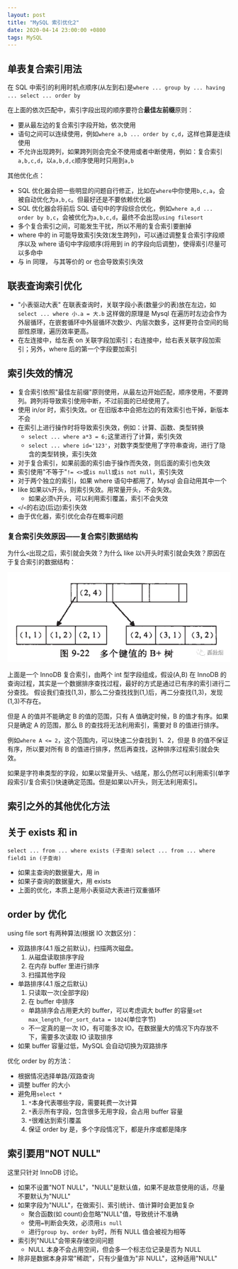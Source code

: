 ```yaml
---
layout: post
title: "MySQL 索引优化2"
date: 2020-04-14 23:00:00 +0800
tags: MySQL
---
```


## 单表复合索引用法

在 SQL 中索引的利用时机点顺序(从左到右)是`where ... group by ... having ... select ... order by`

在上面的依次匹配中，索引字段出现的顺序要符合**最佳左前缀**原则：

- 要从最左边的复合索引字段开始，依次使用
- 语句之间可以连续使用，例如`where a,b ... order by c,d`，这样也算是连续使用
- 不允许出现跨列，如果跨列则会完全不使用或者中断使用，例如：复合索引`a,b,c,d`，以`a,b,d,c`顺序使用时只用到`a,b`

其他优化点：

- SQL 优化器会把一些明显的问题自行修正，比如在`where`中你使用`b,c,a`，会被自动优化为`a,b,c`。但最好还是不要依赖优化器
- SQL 优化器会将前后 SQL 语句中的字段综合优化，例如`where a,d ... order by b,c`，会被优化为`a,b,c,d`，最终不会出现`using filesort`
- 多个复合索引之间，可能发生干扰，所以不用的复合索引要删掉
- where 中的 in 可能导致索引失效(发生跨列)，可以通过调整复合索引字段顺序以及 where 语句中字段顺序(将用到 in 的字段向后调整)，使得索引尽量可以多命中
- 与 in 同理， 与其等价的 or 也会导致索引失效

## 联表查询索引优化

- "小表驱动大表" 在联表查询时，关联字段小表(数量少的表)放在左边，如`select ... where 小.a = 大.b`
  这样做的原理是 Mysql 在遍历时左边会作为外层循环，在嵌套循环中外层循环次数少、内层次数多，这样更符合空间的局部性原理，遍历效率更高。
- 在左连接中，给左表 on 关联字段加索引；右连接中，给右表关联字段加索引；另外，where 后的第一个字段要加索引

## 索引失效的情况

- 复合索引依照"最佳左前缀"原则使用，从最左边开始匹配，顺序使用，不要跨列。跨列将导致索引使用中断，不过前面的已经使用了。
- 使用 in/or 时，索引失效。or 在旧版本中会把左边的有效索引也干掉，新版本不会
- 在索引上进行操作时将导致索引失效，例如：计算、函数、类型转换
  - `select ... where a*3 = 6;`这里进行了计算，索引失效
  - `select ... where id='123'`，对数字类型使用了字符串查询，进行了隐含的类型转换，索引失效
- 对于复合索引，如果前面的索引由于操作而失效，则后面的索引也失效
- 索引使用"不等于"`!= <>`或`is null`或`is not null`，索引失效
- 对于两个独立的索引，如果 where 语句中都用了，Mysql 会自动用其中一个
- like 如果以`%`开头，则索引失效。用常量开头，不会失效。
  - 如果必须`%`开头，可以利用索引覆盖，索引不会失效
- `<`/`<`的右边(后边)索引失效
- 由于优化器，索引优化会存在概率问题

### 复合索引失效原因——复合索引数据结构

为什么`<`出现之后，索引就会失效？为什么 like 以`%`开头时索引就会失效？原因在于复合索引的数据结构：

![MySQL](/assets/images/2020-04-14-MySQL_Index_Optimize_2_1.png)

上面是一个 InnoDB 复合索引，由两个 int 型字段组成，假设(A,B)
在 InnoDB 的查询过程，其实是一个数据排序查找过程，最好的方式是通过已有序的索引进行二分查找。
假设我们查找(1,3)，那么二分查找找到(1,)后，再二分查找(1,3)，发现(1,3)不存在。

但是 A 的值并不能确定 B 的值的范围，只有 A 值确定时候，B 的值才有序。如果只是确定 A 的范围，那么 B 的查找将无法利用索引，需要对 B 的值进行排序。

例如`where A <= 2`，这个范围内，可以快速二分查找到 1、2，但是 B 的值不保证有序，所以要对所有 B 的值进行排序，然后再查找，这种排序过程索引就会失效。

如果是字符串类型的字段，如果以常量开头、`%`结尾，那么仍然可以利用索引(单字段索引/复合索引)快速确定范围。但是如果以`%`开头，则无法利用索引。

## 索引之外的其他优化方法

## 关于 exists 和 in

`select ... from ... where exists (子查询)` `select ... from ... where field1 in (子查询)`

- 如果主查询的数据量大，用 in
- 如果子查询的数据量大，用 exists
- 上面的优化，本质上是用小表驱动大表进行双重循环

## order by 优化

using file sort 有两种算法(根据 IO 次数区分)：

- 双路排序(4.1 版之前默认)，扫描两次磁盘。
  1. 从磁盘读取排序字段
  2. 在内存 buffer 里进行排序
  3. 扫描其他字段
- 单路排序(4.1 版之后默认)
  1. 只读取一次(全部字段)
  2. 在 buffer 中排序
  - 单路排序会占用更大的 buffer，可以考虑调大 buffer 的容量`set max_length_for_sort_data = 1024`(单位字节)
  - 不一定真的是一次 IO，有可能多次 IO。在数据量大的情况下内存放不下，需要多次读取 IO 读取排序
- 如果 buffer 容量过低，MySQL 会自动切换为双路排序

优化 order by 的方法：

- 根据情况选择单路/双路查询
- 调整 buffer 的大小
- 避免用`select *`
  1. `*`本身代表哪些字段，需要耗费一次计算
  2. `*`表示所有字段，包含很多无用字段，会占用 buffer 容量
  3. `*`很难达到索引覆盖
  4. 保证 order by 是，多个字段情况下，都是升序或都是降序

## 索引要用"NOT NULL"

这里只针对 InnoDB 讨论。

- 如果不设置"NOT NULL"，"NULL"是默认值，如果不是故意使用的话，尽量不要默认为"NULL"
- 如果字段为"NULL"，在做索引、索引统计、值计算时会更加复杂
  - 聚合函数(如 count)会忽略"NULL"值，导致统计不准确
  - 使用`=`判断会失效，必须用`is null`
  - 进行`group by`、`order by`时，所有 NULL 值会被视为相等
- 索引列"NULL"会带来存储空间问题
  - NULL 本身不会占用空间，但会多一个标志位记录是否为 NULL
- 除非是数据本身非常"稀疏"，只有少量值为"非 NULL"，这种适用"NULL"
